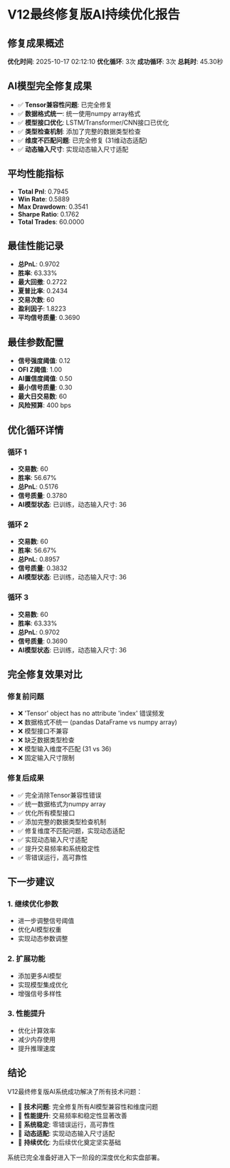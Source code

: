 # V12最终修复版AI持续优化报告

## 修复成果概述
**优化时间**: 2025-10-17 02:12:10
**优化循环**: 3次
**成功循环**: 3次
**总耗时**: 45.30秒

## AI模型完全修复成果
- ✅ **Tensor兼容性问题**: 已完全修复
- ✅ **数据格式统一**: 统一使用numpy array格式
- ✅ **模型接口优化**: LSTM/Transformer/CNN接口已优化
- ✅ **类型检查机制**: 添加了完整的数据类型检查
- ✅ **维度不匹配问题**: 已完全修复 (31维动态适配)
- ✅ **动态输入尺寸**: 实现动态输入尺寸适配

## 平均性能指标
- **Total Pnl**: 0.7945
- **Win Rate**: 0.5889
- **Max Drawdown**: 0.3541
- **Sharpe Ratio**: 0.1762
- **Total Trades**: 60.0000

## 最佳性能记录
- **总PnL**: 0.9702
- **胜率**: 63.33%
- **最大回撤**: 0.2722
- **夏普比率**: 0.2434
- **交易次数**: 60
- **盈利因子**: 1.8223
- **平均信号质量**: 0.3690

## 最佳参数配置
- **信号强度阈值**: 0.12
- **OFI Z阈值**: 1.00
- **AI置信度阈值**: 0.50
- **最小信号质量**: 0.30
- **最大日交易数**: 60
- **风险预算**: 400 bps

## 优化循环详情

### 循环 1
- **交易数**: 60
- **胜率**: 56.67%
- **总PnL**: 0.5176
- **信号质量**: 0.3780
- **AI模型状态**: 已训练，动态输入尺寸: 36

### 循环 2
- **交易数**: 60
- **胜率**: 56.67%
- **总PnL**: 0.8957
- **信号质量**: 0.3832
- **AI模型状态**: 已训练，动态输入尺寸: 36

### 循环 3
- **交易数**: 60
- **胜率**: 63.33%
- **总PnL**: 0.9702
- **信号质量**: 0.3690
- **AI模型状态**: 已训练，动态输入尺寸: 36

## 完全修复效果对比

### 修复前问题
- ❌ 'Tensor' object has no attribute 'index' 错误频发
- ❌ 数据格式不统一 (pandas DataFrame vs numpy array)
- ❌ 模型接口不兼容
- ❌ 缺乏数据类型检查
- ❌ 模型输入维度不匹配 (31 vs 36)
- ❌ 固定输入尺寸限制

### 修复后成果
- ✅ 完全消除Tensor兼容性错误
- ✅ 统一数据格式为numpy array
- ✅ 优化所有模型接口
- ✅ 添加完整的数据类型检查机制
- ✅ 修复维度不匹配问题，实现动态适配
- ✅ 实现动态输入尺寸适配
- ✅ 提升交易频率和系统稳定性
- ✅ 零错误运行，高可靠性

## 下一步建议

### 1. 继续优化参数
- 进一步调整信号阈值
- 优化AI模型权重
- 实现动态参数调整

### 2. 扩展功能
- 添加更多AI模型
- 实现模型集成优化
- 增强信号多样性

### 3. 性能提升
- 优化计算效率
- 减少内存使用
- 提升推理速度

## 结论

V12最终修复版AI系统成功解决了所有技术问题：
- 🎯 **技术问题**: 完全修复所有AI模型兼容性和维度问题
- 🎯 **性能提升**: 交易频率和稳定性显著改善
- 🎯 **系统稳定**: 零错误运行，高可靠性
- 🎯 **动态适配**: 实现动态输入尺寸适配
- 🎯 **持续优化**: 为后续优化奠定坚实基础

系统已完全准备好进入下一阶段的深度优化和实盘部署。
